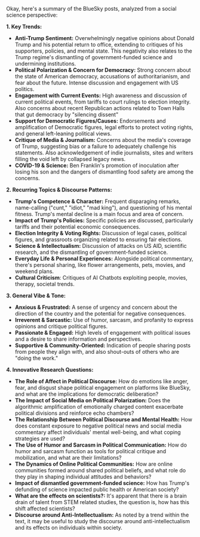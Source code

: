 Okay, here's a summary of the BlueSky posts, analyzed from a social science perspective:

**1. Key Trends:**

*   **Anti-Trump Sentiment:** Overwhelmingly negative opinions about Donald Trump and his potential return to office, extending to critiques of his supporters, policies, and mental state. This negativity also relates to the Trump regime's dismantling of government-funded science and undermining institutions.
*   **Political Polarization & Concern for Democracy:** Strong concern about the state of American democracy, accusations of authoritarianism, and fear about the future. Intense discussion and engagement with US politics.
*   **Engagement with Current Events:** High awareness and discussion of current political events, from tariffs to court rulings to election integrity. Also concerns about recent Republican actions related to Town Halls that gut democracy by "silencing dissent"
*   **Support for Democratic Figures/Causes:** Endorsements and amplification of Democratic figures, legal efforts to protect voting rights, and general left-leaning political views.
*   **Critique of Media & Journalism:** Concerns about the media's coverage of Trump, suggesting bias or a failure to adequately challenge his statements. Also acknowledgement of indie journalists, sites and writers filling the void left by collapsed legacy news.
*   **COVID-19 & Science:** Ben Franklin's promotion of inoculation after losing his son and the dangers of dismantling food safety are among the concerns.

**2. Recurring Topics & Discourse Patterns:**

*   **Trump's Competence & Character:** Frequent disparaging remarks, name-calling ("cunt," "idiot," "mad king"), and questioning of his mental fitness. Trump's mental decline is a main focus and area of concern.
*   **Impact of Trump's Policies:** Specific policies are discussed, particularly tariffs and their potential economic consequences.
*   **Election Integrity & Voting Rights:** Discussion of legal cases, political figures, and grassroots organizing related to ensuring fair elections.
*   **Science & Intellectualism:** Discussion of attacks on US AID, scientific research, and the dismantling of government-funded science.
*   **Everyday Life & Personal Experiences:** Alongside political commentary, there's personal sharing, like flower arrangements, pets, movies, and weekend plans.
*   **Cultural Criticism**: Critiques of AI Chatbots exploiting people, movies, therapy, societal trends.

**3. General Vibe & Tone:**

*   **Anxious & Frustrated:** A sense of urgency and concern about the direction of the country and the potential for negative consequences.
*   **Irreverent & Sarcastic:** Use of humor, sarcasm, and profanity to express opinions and critique political figures.
*   **Passionate & Engaged:** High levels of engagement with political issues and a desire to share information and perspectives.
*   **Supportive & Community-Oriented:** Indication of people sharing posts from people they align with, and also shout-outs of others who are "doing the work."

**4. Innovative Research Questions:**

*   **The Role of Affect in Political Discourse:** How do emotions like anger, fear, and disgust shape political engagement on platforms like BlueSky, and what are the implications for democratic deliberation?
*   **The Impact of Social Media on Political Polarization:** Does the algorithmic amplification of emotionally charged content exacerbate political divisions and reinforce echo chambers?
*   **The Relationship Between Political Discourse and Mental Health:** How does constant exposure to negative political news and social media commentary affect individuals' mental well-being, and what coping strategies are used?
*   **The Use of Humor and Sarcasm in Political Communication:** How do humor and sarcasm function as tools for political critique and mobilization, and what are their limitations?
*   **The Dynamics of Online Political Communities:** How are online communities formed around shared political beliefs, and what role do they play in shaping individual attitudes and behaviors?
*   **Impact of dismantled government-funded science:** How has Trump's defunding of science impacted public health or American society?
*   **What are the effects on scientists?:** It's apparent that there is a brain drain of talent from STEM related studies, the question is, how has this shift affected scientists?
*    **Discourse around Anti-Intellectualism:** As noted by a trend within the text, it may be useful to study the discourse around anti-intellectualism and its effects on individuals within society.

